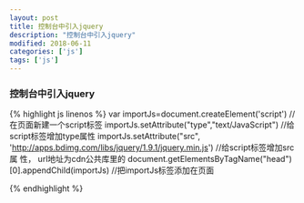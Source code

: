 ```yaml
---
layout: post
title: 控制台中引入jquery
description: "控制台中引入jquery"
modified: 2018-06-11
categories: ['js']
tags: ['js']
---
```


### 控制台中引入jquery
{% highlight js linenos %}
var importJs=document.createElement('script')   //在页面新建一个script标签
importJs.setAttribute("type","text/JavaScript") //给script标签增加type属性
importJs.setAttribute("src", 'http://apps.bdimg.com/libs/jquery/1.9.1/jquery.min.js')   //给script标签增加src属 性， url地址为cdn公共库里的
document.getElementsByTagName("head")[0].appendChild(importJs)    //把importJs标签添加在页面

{% endhighlight %}